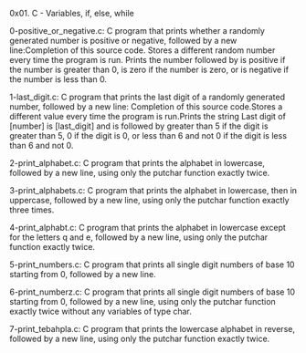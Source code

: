 0x01. C - Variables, if, else, while

0-positive_or_negative.c: C program that prints whether a randomly generated number is positive or negative, followed by a new line:Completion of this source code.
Stores a different random number every time the program is run.
Prints the number followed by is positive if the number is greater than 0, is zero if the number is zero, or is negative if the number is less than 0.

1-last_digit.c: C program that prints the last digit of a randomly generated number, followed by a new line:
Completion of this source code.Stores a different value every time the program is run.Prints the string Last digit of [number] is [last_digit] and is followed by greater than 5 if the digit is greater than 5, 0 if the digit is 0, or less than 6 and not 0 if the digit is less than 6 and not 0.

2-print_alphabet.c: C program that prints the alphabet in lowercase, followed by a new line, using only the putchar function exactly twice.

3-print_alphabets.c: C program that prints the alphabet in lowercase, then in uppercase, followed by a new line, using only the putchar function exactly three times.

4-print_alphabt.c: C program that prints the alphabet in lowercase except for the letters q and e, followed by a new line, using only the putchar function exactly twice.

5-print_numbers.c: C program that prints all single digit numbers of base 10 starting from 0, followed by a new line.

6-print_numberz.c: C program that prints all single digit numbers of base 10 starting from 0, followed by a new line, using only the putchar function exactly twice without any variables of type char.

7-print_tebahpla.c: C program that prints the lowercase alphabet in reverse, followed by a new line, using only the putchar function exactly twice.
